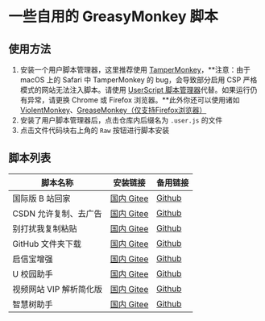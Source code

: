 # 一些自用的 GreasyMonkey 脚本
## 使用方法
1. 安装一个用户脚本管理器，这里推荐使用 [TamperMonkey](https://www.tampermonkey.net/)，**注意：由于 macOS 上的 Safari 中 TamperMonkey 的 bug，会导致部分启用 CSP 严格模式的网站无法注入脚本。请使用 [UserScript 脚本管理器](https://apps.apple.com/cn/app/userscripts/id1463298887)代替。如果运行仍有异常，请更换 Chrome 或 Firefox 浏览器。**此外你还可以使用诸如 [ViolentMonkey](https://violentmonkey.github.io/)、[GreaseMonkey（仅支持Firefox浏览器）](http://www.greasespot.net/)
2. 安装了用户脚本管理器后，点击仓库内后缀名为 `.user.js` 的文件
3. 点击文件代码块右上角的 `Raw` 按钮进行脚本安装

## 脚本列表
| 脚本名称                | 安装链接                                                                                               | 备用链接                                                                                              |
| ----------------------- | ------------------------------------------------------------------------------------------------------ | ----------------------------------------------------------------------------------------------------- |
| 国际版 B 站回家         | [国内 Gitee](https://gitee.com/erickwok404/my_userscripts/raw/main/Bili_Back_To_China.user.js)         | [Github](https://github.com/the-eric-kwok/my_userscripts/raw/main/Bili_Back_To_China.user.js)         |
| CSDN 允许复制、去广告   | [国内 Gitee](https://gitee.com/erickwok404/my_userscripts/raw/main/CSDN-allowCopy.user.js)             | [Github](https://github.com/the-eric-kwok/my_userscripts/raw/main/CSDN-allowCopy.user.js)             |
| 别打扰我复制粘贴        | [国内 Gitee](https://gitee.com/erickwok404/my_userscripts/raw/main/CtrlC_noBother.user.js)             | [Github](https://github.com/the-eric-kwok/my_userscripts/raw/main/CtrlC_noBother.user.js)             |
| GitHub 文件夹下载       | [国内 Gitee](https://gitee.com/erickwok404/my_userscripts/raw/main/github_folder_download.user.js)     | [Github](https://github.com/the-eric-kwok/my_userscripts/raw/main/github_folder_download.user.js)     |
| 启信宝增强              | [国内 Gitee](https://gitee.com/erickwok404/my_userscripts/raw/main/qixin_enhance_noLoveLetter.user.js) | [Github](https://github.com/the-eric-kwok/my_userscripts/raw/main/qixin_enhance_noLoveLetter.user.js) |
| U 校园助手              | [国内 Gitee](https://gitee.com/erickwok404/my_userscripts/raw/main/unipus_helper.user.js)              | [Github](https://github.com/the-eric-kwok/my_userscripts/raw/main/unipus_helper.user.js)              |
| 视频网站 VIP 解析简化版 | [国内 Gitee](https://gitee.com/erickwok404/my_userscripts/raw/main/vip_parse_simple.user.js)           | [Github](https://github.com/the-eric-kwok/my_userscripts/raw/main/vip_parse_simple.user.js)           |
| 智慧树助手              | [国内 Gitee](https://gitee.com/erickwok404/my_userscripts/raw/main/zhihuishu_reload.user.js)           | [Github](https://github.com/the-eric-kwok/my_userscripts/raw/main/zhihuishu_reload.user.js)           |
